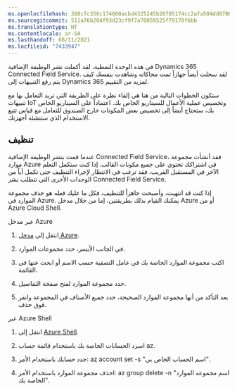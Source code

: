 ```yaml
---
ms.openlocfilehash: 388cfc356c174060acbd4325245b28705174cc2afa504dd0706c9773d92976fc
ms.sourcegitcommit: 511a76b204f93d23cf9f7a70059525f79170f6bb
ms.translationtype: HT
ms.contentlocale: ar-SA
ms.lasthandoff: 08/11/2021
ms.locfileid: "7433947"
---
```

في هذه الوحدة النمطية، لقد أكملت نشر الوظيفة الإضافية Dynamics 365 Connected Field Service. لقد سجلت أيضاً جهازاً تمت محاكاته وشاهدت بنفسك كيف يتم رفع التنبيهات إلى Dynamics 365 لمزيد من التقييم.

ستكون الخطوات التالية من هنا هي إلقاء نظرة على الطريقة التي تريد التعامل بها مع تنبيهات IoT وتخصيص عملية الأعمال للسيناريو الخاص بك. اعتماداً على السيناريو الخاص بك، ستحتاج أيضاً إلى تخصيص بعض المكونات خارج الصندوق للتعامل مع قياس تتبع الاستخدام الذي ستنشئه أجهزتك.

## <a name="cleaning-up"></a>تنظيف

عندما قمت بنشر الوظيفة الإضافية Connected Field Service، فقد أنشأت مجموعة موارد Azure في اشتراكك تحتوي على جميع مكونات القالب. إذا كنت ستكمل التعلم الآخر في المستقبل القريب، فقد ترغب في الانتظار لإجراء التنظيف حتى تكمل أياً من الوحدات الأخرى التي تتطلب نشر Connected Field Service.

إذا كنت قد انتهيت، وأصبحت جاهزاً للتنظيف، فكل ما عليك فعله هو حذف مجموعة الموارد في Azure. يمكنك القيام بذلك بطريقتين، إما من خلال مدخل Azure أو من Azure Cloud Shell.

عبر مدخل Azure

1. انتقل إلى [مدخل Azure](https://portal.azure.com/?azure-portal=true). 

1. في الجانب الأيسر، حدد مجموعات الموارد.

1. اكتب مجموعة الموارد الخاصة بك في عامل التصفية حسب الاسم أو ابحث عنها في القائمة.

1.  حدد مجموعة الموارد لفتح صفحة التفاصيل.

1. بعد التأكد من أنها مجموعة الموارد الصحيحة، حدد جميع الأصناف في المجموعة وانقر فوق حذف.

عبر Azure Shell

1. انتقل إلى [Azure Shell](https://shell.azure.com/?azure-portal=true). 

1. اسرد الحسابات الخاصة بك باستخدام قائمة حساب az.

1. حدد حسابك باستخدام الأمر: az account set -s "اسم الحساب الخاص بي".

1. احذف مجموعة الموارد باستخدام الأمر: az group delete -n "اسم مجموعه الموارد الخاصة بك".
